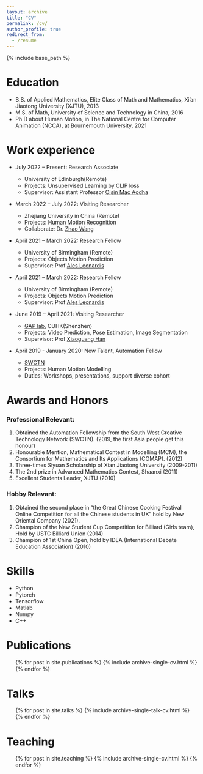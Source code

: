```yaml
---
layout: archive
title: "CV"
permalink: /cv/
author_profile: true
redirect_from:
  - /resume
---
```


{% include base_path %}

Education
======
* B.S. of Applied Mathematics, Elite Class of Math and Mathematics, Xi’an Jiaotong University (XJTU), 2013
* M.S. of Math, University of Science and Technology in China, 2016
* Ph.D about Human Motion, in The National Centre for Computer Animation (NCCA), at Bournemouth University, 2021 


Work experience
======
* July 2022 – Present: Research Associate
  * University of Edinburgh(Remote)
  * Projects: Unsupervised Learning by CLIP loss
  * Supervisor: Assistant Professor [Oisin Mac Aodha](https://homepages.inf.ed.ac.uk/omacaod/)

* March 2022 – July 2022: Visiting Researcher
  * Zhejiang University in China (Remote)
  * Projects: Human Motion Recognition
  * Collaborate: Dr. [Zhao Wang](https://www.researchgate.net/profile/Zhao-Wang-11) 
  
* April 2021 – March 2022: Research Fellow
  * University of Birmingham (Remote)
  * Projects: Objects Motion Prediction 
  * Supervisor: Prof [Ales Leonardis](https://www.birmingham.ac.uk/staff/profiles/computer-science/academic-staff/leonardis-ales.aspx)

* April 2021 – March 2022: Research Fellow
  * University of Birmingham (Remote)
  * Projects: Objects Motion Prediction 
  * Supervisor: Prof [Ales Leonardis](https://www.birmingham.ac.uk/staff/profiles/computer-science/academic-staff/leonardis-ales.aspx)

* June 2019 – April 2021: Visiting Researcher
  * [GAP lab](https://gaplab.cuhk.edu.cn/), CUHK(Shenzhen)
  * Projects: Video Prediction, Pose Estimation, Image Segmentation
  * Supervisor: Prof [Xiaoguang Han](https://sse.cuhk.edu.cn/en/faculty/hanxiaoguang)

* April 2019 - January 2020: New Talent, Automation Fellow
  * [SWCTN](https://www.swctn.org.uk/automation/)
  * Projects: Human Motion Modelling
  * Duties: Workshops, presentations, support diverse cohort

Awards and Honors
======
### Professional Relevant:
1. Obtained the Automation Fellowship from the South West Creative Technology Network (SWCTN). (2019, the first Asia people get this honour)
1. Honourable Mention, Mathematical Contest in Modelling (MCM), the Consortium for Mathematics and Its Applications (COMAP). (2012)
1. Three-times Siyuan Scholarship of Xian Jiaotong University (2009-2011)
1. The 2nd prize in Advanced Mathematics Contest, Shaanxi (2011)
1. Excellent Students Leader, XJTU (2010)

### Hobby Relevant:
1. Obtained the second place in “the Great Chinese Cooking Festival Online Competition for all the Chinese students in UK” hold by New Oriental Company (2021). 
1. Champion of the New Student Cup Competition for Billiard (Girls team), Hold by USTC Billiard Union (2014)
1. Champion of 1st China Open, hold by IDEA (International Debate Education Association) (2010)

  
Skills
======
* Python
* Pytorch
* Tensorflow
* Matlab
* Numpy
* C++

Publications
======
  <ul>{% for post in site.publications %}
    {% include archive-single-cv.html %}
  {% endfor %}</ul>
  
Talks
======
  <ul>{% for post in site.talks %}
    {% include archive-single-talk-cv.html %}
  {% endfor %}</ul>
  
Teaching
======
  <ul>{% for post in site.teaching %}
    {% include archive-single-cv.html %}
  {% endfor %}</ul>
  

